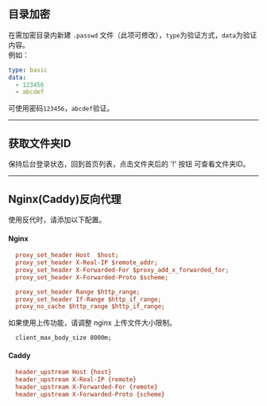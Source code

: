 ## 目录加密
在需加密目录内新建 ```.passwd``` 文件（此项可修改），```type```为验证方式，```data```为验证内容。  
例如：    
```yaml
type: basic
data:
  - 123456
  - abcdef
``` 

可使用密码```123456```，```abcdef```验证。

***

## 获取文件夹ID
保持后台登录状态，回到首页列表，点击文件夹后的 '!' 按钮 可查看文件夹ID。   

***

## Nginx(Caddy)反向代理
使用反代时，请添加以下配置。  

#### Nginx  
```ini 
  proxy_set_header Host  $host;
  proxy_set_header X-Real-IP $remote_addr;
  proxy_set_header X-Forwarded-For $proxy_add_x_forwarded_for;
  proxy_set_header X-Forwarded-Proto $scheme;

  proxy_set_header Range $http_range;
  proxy_set_header If-Range $http_if_range;
  proxy_no_cache $http_range $http_if_range;
```   
如果使用上传功能，请调整 nginx 上传文件大小限制。   
```
  client_max_body_size 8000m;
```   
#### Caddy   
```ini
  header_upstream Host {host}
  header_upstream X-Real-IP {remote}
  header_upstream X-Forwarded-For {remote}
  header_upstream X-Forwarded-Proto {scheme}
```